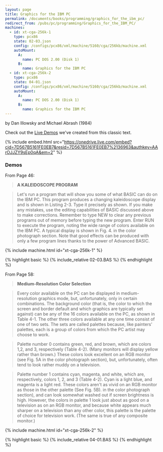 ```yaml
---
layout: page
title: Graphics for the IBM PC
permalink: /documents/books/programming/graphics_for_the_ibm_pc/
redirect_from: /pubs/pc/programming/Graphics_for_the_IBM_PC/
machines:
  - id: xt-cga-256k-1
    type: pcx86
    state: 02-03.json
    config: /configs/pcx86/xml/machine/5160/cga/256kb/machine.xml
    autoMount:
      A:
        name: PC DOS 2.00 (Disk 1)
      B:
        name: Graphics for the IBM PC
  - id: xt-cga-256k-2
    type: pcx86
    state: 04-01.json
    config: /configs/pcx86/xml/machine/5160/cga/256kb/machine.xml
    autoMount:
      A:
        name: PC DOS 2.00 (Disk 1)
      B:
        name: Graphics for the IBM PC
---
```


by Dan Illowsky and Michael Abrash (1984)

Check out the [Live Demos](#demos) we've created from this classic text.

{% include embed.html src="https://onedrive.live.com/embed?cid=7D567B5161FE0EB7&resid=7D567B5161FE0EB7%2136963&authkey=AArOJJZY9sEp0qA&em=2" %}

### Demos

From Page 46:

> **A KALEIDOSCOPE PROGRAM**

> Let's run a program that will show you some of what
> BASIC can do on the IBM PC. This program produces a
> changing kaleidoscope display and is shown in Listing 2-3.
> Type it precisely as shown. If you make any mistakes, use
> the editing capabilities of BASIC discussed above to make
> corrections. Remember to type NEW to clear any previous
> programs out of memory before typing the new program.
> Enter RUN to execute the program, noting the wide
> range of colors available on the IBM PC. A typical display
> is shown in Fig. 4.
> in the color photograph section. Note that good effects
> can be produced with only a few program
> lines thanks to the power of Advanced BASIC.
    
{% include machine.html id="xt-cga-256k-1" %}

{% highlight basic %}
{% include_relative 02-03.BAS %}
{% endhighlight %}

From Page 58:

> **Medium-Resolution Color Selection**

> Every color available on the PC can be displayed in
> medium-resolution graphics mode, but, unfortunately,
> only in certain combinations. The background color (that
> is, the color to which the screen and border default and
> which graphics are typically set against) can be any of the
> 16 colors available on the PC, as shown in Table 4-1.
> The other three colors available at any one time consist of one
> of two sets. The sets are called palettes because, like
> painters' palettes, each is a group of colors from which the
> PC artist may choose to work.

> Palette number 0 contains green, red, and brown, which
> are colors 1,2, and 3, respectively (Table 4-2). (Many
> monitors will display yellow rather than brown.) These colors
> look excellent on an RGB monitor (see Fig. 5A in the color
> photograph section), but, unfortunately, often tend to look
> rather muddy on a television.

> Palette number 1 contains cyan, magenta, and white,
> which are, respectively, colors 1, 2, and 3 (Table 4-2).
> Cyan is a light blue, and magenta is a light red. These colors
> aren't as vivid on an RGB monitor as those in the other
> palette (See Fig. 5B).
> in the color photograph section), and
> can look somewhat washed out if screen brightness is
> high. However, the colors in palette 1 look just about as
> good on a television as on an RGB monitor, and because
> white appears much sharper on a television than any
> other color, this palette is the palette of choice for television
> work. (The same is true of any composite monitor.)

{% include machine.html id="xt-cga-256k-2" %}

{% highlight basic %}
{% include_relative 04-01.BAS %}
{% endhighlight %}

